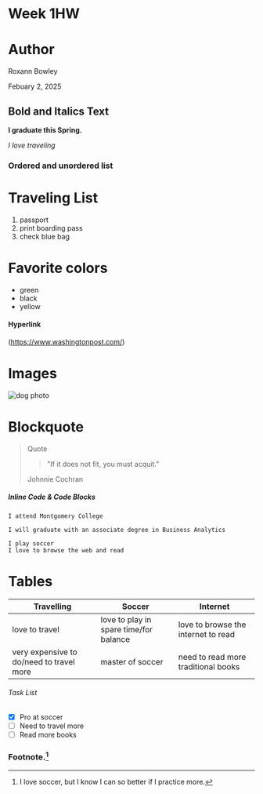 # Week 1HW
# Author
Roxann Bowley

Febuary 2, 2025

## Bold and Italics Text
**I graduate this Spring.**

*I love traveling*

### Ordered and unordered list ###

# Traveling List
1. passport
2. print boarding pass
3. check blue bag

# Favorite colors
* green
* black
* yellow

#### Hyperlink

 (https://www.washingtonpost.com/)

# Images

![dog photo](URL_of_the_dog_photo)

# Blockquote
> Quote
>> "If it does not fit, you must acquit."
>
> Johnnie Cochran

##### Inline Code & Code Blocks

`I attend Montgomery College`

`I will graduate with an associate degree in Business Analytics`

```
I play soccer
I love to browse the web and read
```

# Tables

|Travelling|Soccer | Internet |
|--------  | ----- | -------- |
|love to travel|love to play in spare time/for balance|love to browse the internet to read
|very expensive to do/need to travel more|master of soccer| need to read more traditional books

###### Task List

- [x] Pro at soccer
- [ ] Need to travel more
- [ ] Read more books

### Footnote.[^1]

[^1]: I love soccer, but I know I can so better if I practice more.





